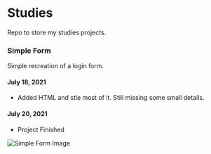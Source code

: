 # Studies

Repo to store my studies projects.

### Simple Form

Simple recreation of a login form.

#### July 18, 2021

-   Added HTML and stle most of it. Still missing some small details.

#### July 20, 2021

-   Project Finished

![Simple Form Image](https://github.com/ClaudioKamoda/Origin-Six/blob/main/Images/SimpleForm.png)

